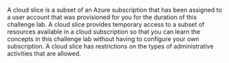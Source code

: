 A cloud slice is a subset of an Azure subscription that has been assigned to a user account that was provisioned for you for the duration of this challenge lab. A cloud slice provides temporary access to a subset of resources available in a cloud subscription so that you can learn the concepts in this challenge lab without having to configure your own subscription. A cloud slice has restrictions on the types of administrative activities that are allowed. 
